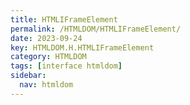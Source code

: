 ```yaml
---
title: HTMLIFrameElement
permalink: /HTMLDOM/HTMLIFrameElement/
date: 2023-09-24
key: HTMLDOM.H.HTMLIFrameElement
category: HTMLDOM
tags: [interface htmldom]
sidebar:
  nav: htmldom
---
```

